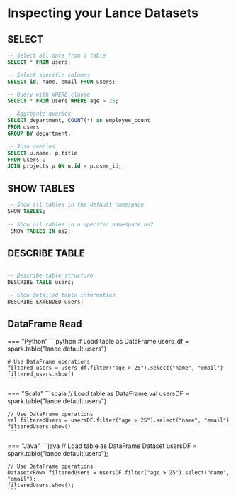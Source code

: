 # Inspecting your Lance Datasets

## SELECT

```sql
-- Select all data from a table
SELECT * FROM users;

-- Select specific columns
SELECT id, name, email FROM users;

-- Query with WHERE clause
SELECT * FROM users WHERE age > 25;

-- Aggregate queries
SELECT department, COUNT(*) as employee_count 
FROM users 
GROUP BY department;

-- Join queries
SELECT u.name, p.title
FROM users u
JOIN projects p ON u.id = p.user_id;
```

## SHOW TABLES

```sql
-- Show all tables in the default namespace
SHOW TABLES;
     
-- Show all tables in a specific namespace ns2
 SNOW TABLES IN ns2;
```

## DESCRIBE TABLE

```sql

-- Describe table structure
DESCRIBE TABLE users;

-- Show detailed table information
DESCRIBE EXTENDED users;
```

## DataFrame Read

=== "Python"
    ```python
    # Load table as DataFrame
    users_df = spark.table("lance.default.users")
    
    # Use DataFrame operations
    filtered_users = users_df.filter("age > 25").select("name", "email")
    filtered_users.show()
    ```

=== "Scala"
    ```scala
    // Load table as DataFrame
    val usersDF = spark.table("lance.default.users")
    
    // Use DataFrame operations
    val filteredUsers = usersDF.filter("age > 25").select("name", "email")
    filteredUsers.show()
    ```

=== "Java"
    ```java
    // Load table as DataFrame
    Dataset<Row> usersDF = spark.table("lance.default.users");
    
    // Use DataFrame operations
    Dataset<Row> filteredUsers = usersDF.filter("age > 25").select("name", "email");
    filteredUsers.show();
    ```